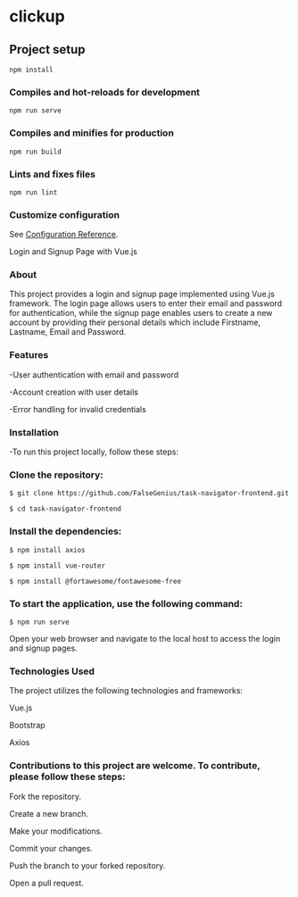 # clickup

## Project setup
```
npm install
```

### Compiles and hot-reloads for development
```
npm run serve
```

### Compiles and minifies for production
```
npm run build
```

### Lints and fixes files
```
npm run lint
```

### Customize configuration
See [Configuration Reference](https://cli.vuejs.org/config/).

Login and Signup Page with Vue.js

### About

This project provides a login and signup page implemented using Vue.js framework. The login page allows users to enter their email and password for authentication, while the signup page enables users to create a new account by providing their personal details which include Firstname, Lastname, Email and Password.


### Features

-User authentication with email and password

-Account creation with user details 

-Error handling for invalid credentials 


### Installation

-To run this project locally, follow these steps:

### Clone the repository:
```
$ git clone https://github.com/FalseGenius/task-navigator-frontend.git
```

```
$ cd task-navigator-frontend
```

### Install the dependencies:

```
$ npm install axios
```

```
$ npm install vue-router
```

```
$ npm install @fortawesome/fontawesome-free
```


### To start the application, use the following command:
```
$ npm run serve
```

Open your web browser and navigate to the local host to access the login and signup pages.

### Technologies Used

The project utilizes the following technologies and frameworks:

Vue.js

Bootstrap

Axios


### Contributions to this project are welcome. To contribute, please follow these steps:

Fork the repository.

Create a new branch.

Make your modifications.

Commit your changes.

Push the branch to your forked repository.

Open a pull request.
